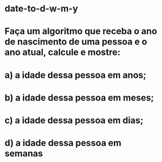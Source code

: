 # date-to-d-w-m-y

# Faça um algoritmo que receba o ano de nascimento de uma pessoa e o ano atual, calcule e mostre: 
# a) a idade dessa pessoa em anos; 
# b) a idade dessa pessoa em meses; 
# c) a idade dessa pessoa em dias;
# d) a idade dessa pessoa em semanas
